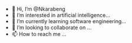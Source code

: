 - 👋 Hi, I’m @Nkarabeng
- 👀 I’m interested in artificial intelligence...
- 🌱 I’m currently learning software engineering...
- 💞️ I’m looking to collaborate on ...
- 📫 How to reach me ...

<!---
Nkarabeng/Nkarabeng is a ✨ special ✨ repository because its `README.md` (this file) appears on your GitHub profile.
You can click the Preview link to take a look at your changes.
--->
